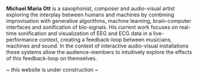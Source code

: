

**Michael Maria Ott** is a saxophonist, composer and audio-visual artist exploring the interplay between humans and machines by combining improvisation with generative algorithms, machine learning, brain-computer interfaces and sonification of bio-signals. His current work focuses on real-time sonification and visualization of EEG and ECG data in a live-performance context, creating a feedback-loop between musicians, machines and sound. In the context of interactive audio-visual installations these systems allow the audience-members to intuitively explore the effects of this feedback-loop on themselves.

~ this website is under construction ~
